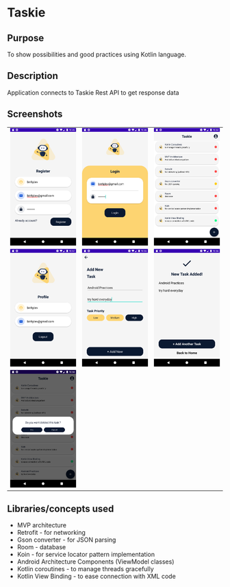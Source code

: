 # **Taskie**

## **Purpose**
To show possibilities and good practices using Kotlin language.

## **Description**
Application connects to Taskie Rest API to get response data

## Screenshots
|  |  |   |
| :---:                              | :---:                             | :---:                              |
| ![](screenshots/Screenshot_Register.png)  | ![](screenshots/Screenshot_Login.png) | ![](screenshots/Screenshot_Main.png)  |
| ![](screenshots/Screenshot_Profile.png)  | ![](screenshots/Screenshot_Add_New_Task.png) | ![](screenshots/Screenshot_Confirm_Add_Task.png)  |
| ![](screenshots/Screenshot_Deleted_Task.png)

## **Libraries/concepts used**

* MVP architecture
* Retrofit - for networking
* Gson converter - for JSON parsing
* Room - database
* Koin - for service locator pattern implementation
* Android Architecture Components (ViewModel classes)
* Kotlin coroutines - to manage threads gracefully
* Kotlin View Binding - to ease connection with XML code
